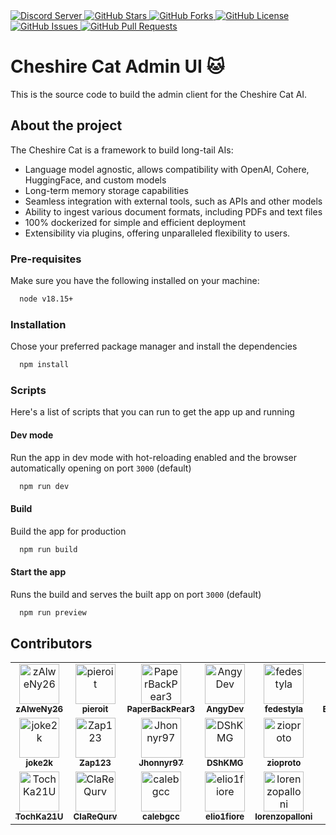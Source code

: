 <a href="https://discord.gg/bHX5sNFCYU">
  <img alt="Discord Server" src="https://img.shields.io/discord/1092359754917089350?logo=discord&style=flat-square">
</a>
<a href="https://github.com/cheshire-cat-ai/admin-vue/stargazers">
  <img alt="GitHub Stars" src="https://img.shields.io/github/stars/cheshire-cat-ai/admin-vue?logo=github&style=flat-square">
</a>
<a href="https://github.com/cheshire-cat-ai/admin-vue/forks">
  <img alt="GitHub Forks" src="https://img.shields.io/github/forks/cheshire-cat-ai/admin-vue?logo=github&style=flat-square">
</a>
<a href="https://github.com/cheshire-cat-ai/admin-vue/blob/main/LICENSE">
  <img alt="GitHub License" src="https://img.shields.io/github/license/cheshire-cat-ai/admin-vue?logo=github&style=flat-square">
</a>
<a href="https://github.com/cheshire-cat-ai/admin-vue/issues">
  <img alt="GitHub Issues" src="https://img.shields.io/github/issues/cheshire-cat-ai/admin-vue?logo=github&style=flat-square">
</a>
<a href="https://github.com/cheshire-cat-ai/admin-vue/pulls">
  <img alt="GitHub Pull Requests" src="https://img.shields.io/github/issues-pr/cheshire-cat-ai/admin-vue?logo=github&style=flat-square">
</a>

# Cheshire Cat Admin UI 🐱

This is the source code to build the admin client for the Cheshire Cat AI.

## About the project

The Cheshire Cat is a framework to build long-tail AIs:

- Language model agnostic, allows compatibility with OpenAI, Cohere, HuggingFace, and custom models
- Long-term memory storage capabilities
- Seamless integration with external tools, such as APIs and other models
- Ability to ingest various document formats, including PDFs and text files
- 100% dockerized for simple and efficient deployment
- Extensibility via plugins, offering unparalleled flexibility to users.

### Pre-requisites

Make sure you have the following installed on your machine:

```bash
  node v18.15+
```

### Installation

Chose your preferred package manager and install the dependencies

```bash
  npm install
```

### Scripts

Here's a list of scripts that you can run to get the app up and running

#### Dev mode

Run the app in dev mode with hot-reloading enabled and the browser automatically opening on port `3000` (default)

```bash
  npm run dev
```

#### Build

Build the app for production

```bash
  npm run build
```

#### Start the app

Runs the build and serves the built app on port `3000` (default)

```bash
  npm run preview
```

## Contributors

<!-- readme: contributors -start -->
<table>
<tr>
    <td align="center">
        <a href="https://github.com/zAlweNy26">
            <img src="https://avatars.githubusercontent.com/u/41266342?v=4" width="64;" alt="zAlweNy26"/>
            <br />
            <sub><b>zAlweNy26</b></sub>
        </a>
    </td>
    <td align="center">
        <a href="https://github.com/pieroit">
            <img src="https://avatars.githubusercontent.com/u/6328377?v=4" width="64;" alt="pieroit"/>
            <br />
            <sub><b>pieroit</b></sub>
        </a>
    </td>
    <td align="center">
        <a href="https://github.com/PaperBackPear3">
            <img src="https://avatars.githubusercontent.com/u/44753919?v=4" width="64;" alt="PaperBackPear3"/>
            <br />
            <sub><b>PaperBackPear3</b></sub>
        </a>
    </td>
    <td align="center">
        <a href="https://github.com/AngyDev">
            <img src="https://avatars.githubusercontent.com/u/44018650?v=4" width="64;" alt="AngyDev"/>
            <br />
            <sub><b>AngyDev</b></sub>
        </a>
    </td>
    <td align="center">
        <a href="https://github.com/fedestyla">
            <img src="https://avatars.githubusercontent.com/u/6248817?v=4" width="64;" alt="fedestyla"/>
            <br />
            <sub><b>fedestyla</b></sub>
        </a>
    </td>
    <td align="center">
        <a href="https://github.com/EugenioPetulla">
            <img src="https://avatars.githubusercontent.com/u/3589467?v=4" width="64;" alt="EugenioPetulla"/>
            <br />
            <sub><b>EugenioPetulla</b></sub>
        </a>
    </td></tr>
<tr>
    <td align="center">
        <a href="https://github.com/joke2k">
            <img src="https://avatars.githubusercontent.com/u/359076?v=4" width="64;" alt="joke2k"/>
            <br />
            <sub><b>joke2k</b></sub>
        </a>
    </td>
    <td align="center">
        <a href="https://github.com/Zap123">
            <img src="https://avatars.githubusercontent.com/u/1328102?v=4" width="64;" alt="Zap123"/>
            <br />
            <sub><b>Zap123</b></sub>
        </a>
    </td>
    <td align="center">
        <a href="https://github.com/Jhonnyr97">
            <img src="https://avatars.githubusercontent.com/u/42291959?v=4" width="64;" alt="Jhonnyr97"/>
            <br />
            <sub><b>Jhonnyr97</b></sub>
        </a>
    </td>
    <td align="center">
        <a href="https://github.com/DShKMG">
            <img src="https://avatars.githubusercontent.com/u/73855386?v=4" width="64;" alt="DShKMG"/>
            <br />
            <sub><b>DShKMG</b></sub>
        </a>
    </td>
    <td align="center">
        <a href="https://github.com/zioproto">
            <img src="https://avatars.githubusercontent.com/u/789701?v=4" width="64;" alt="zioproto"/>
            <br />
            <sub><b>zioproto</b></sub>
        </a>
    </td>
    <td align="center">
        <a href="https://github.com/Steve707-AE">
            <img src="https://avatars.githubusercontent.com/u/72551650?v=4" width="64;" alt="Steve707-AE"/>
            <br />
            <sub><b>Steve707-AE</b></sub>
        </a>
    </td></tr>
<tr>
    <td align="center">
        <a href="https://github.com/TochKa21U">
            <img src="https://avatars.githubusercontent.com/u/132001957?v=4" width="64;" alt="TochKa21U"/>
            <br />
            <sub><b>TochKa21U</b></sub>
        </a>
    </td>
    <td align="center">
        <a href="https://github.com/ClaReQurv">
            <img src="https://avatars.githubusercontent.com/u/114885071?v=4" width="64;" alt="ClaReQurv"/>
            <br />
            <sub><b>ClaReQurv</b></sub>
        </a>
    </td>
    <td align="center">
        <a href="https://github.com/calebgcc">
            <img src="https://avatars.githubusercontent.com/u/49289653?v=4" width="64;" alt="calebgcc"/>
            <br />
            <sub><b>calebgcc</b></sub>
        </a>
    </td>
    <td align="center">
        <a href="https://github.com/elio1fiore">
            <img src="https://avatars.githubusercontent.com/u/54111358?v=4" width="64;" alt="elio1fiore"/>
            <br />
            <sub><b>elio1fiore</b></sub>
        </a>
    </td>
    <td align="center">
        <a href="https://github.com/lorenzopalloni">
            <img src="https://avatars.githubusercontent.com/u/43707531?v=4" width="64;" alt="lorenzopalloni"/>
            <br />
            <sub><b>lorenzopalloni</b></sub>
        </a>
    </td>
    <td align="center">
        <a href="https://github.com/salvog7">
            <img src="https://avatars.githubusercontent.com/u/126958773?v=4" width="64;" alt="salvog7"/>
            <br />
            <sub><b>salvog7</b></sub>
        </a>
    </td></tr>
</table>
<!-- readme: contributors -end -->
